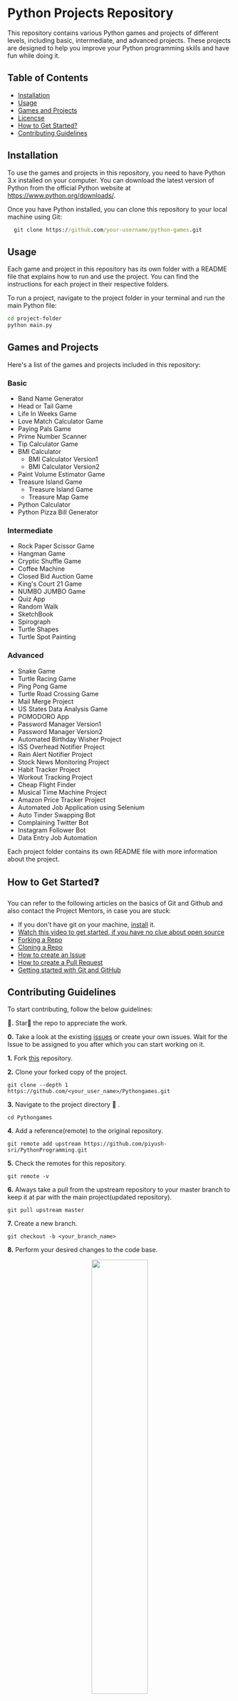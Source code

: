 
# Python Projects Repository

This repository contains various Python games and projects of different levels, including basic, intermediate, and advanced projects. These projects are designed to help you improve your Python programming skills and have fun while doing it.


## Table of Contents
- <a href="https://github.com/piyush-sri/Python-Programming/tree/main/Python%20Projects#installation">Installation</a>
- <a href="https://github.com/piyush-sri/Python-Programming/tree/main/Python%20Projects#usage">Usage</a>
- <a href="https://github.com/piyush-sri/Python-Programming/tree/main/Python%20Projects#games-and-projects">Games and Projects</a>
- <a href="https://github.com/piyush-sri/Python-Programming/blob/main/Python%20Projects/readme.md#license">Licencse</a>
- <a href="https://github.com/piyush-sri/Python-Programming/tree/main/Python%20Projects#how-to-get-started
">How to Get Started?</a>
- <a href= "https://github.com/piyush-sri/Python-Programming/tree/main/Python%20Projects#contributing-guidelines" >Contributing Guidelines</a>
## Installation

To use the games and projects in this repository, you need to have Python 3.x installed on your computer. You can download the latest version of Python from the official Python website at https://www.python.org/downloads/.

Once you have Python installed, you can clone this repository to your local machine using Git:

```cmd
  git clone https://github.com/your-username/python-games.git
```

    
## Usage
Each game and project in this repository has its own folder with a README file that explains how to run and use the project. You can find the instructions for each project in their respective folders.

To run a project, navigate to the project folder in your terminal and run the main Python file:

```bash
cd project-folder
python main.py
```


## Games and Projects
Here's a list of the games and projects included in this repository:

### Basic
- Band Name Generator
- Head or Tail Game
- Life In Weeks Game
- Love Match Calculator Game
- Paying Pals Game
- Prime Number Scanner
- Tip Calculator Game
- BMI Calculator
    - BMI Calculator Version1
    - BMI Calculator Version2
- Paint Volume Estimator Game
- Treasure Island Game
    - Treasure Island Game
    - Treasure Map Game
- Python Calculator
- Python Pizza Bill Generator

###  Intermediate
- Rock Paper Scissor Game
- Hangman Game
- Cryptic Shuffle Game
- Coffee Machine
- Closed Bid Auction Game
- King's Court 21 Game
- NUMBO JUMBO Game
- Quiz App
- Random Walk
- SketchBook
- Spirograph
- Turtle Shapes
- Turtle Spot Painting

### Advanced
- Snake Game
- Turtle Racing Game
- Ping Pong Game
- Turtle Road Crossing Game
- Mail Merge Project
- US States Data Analysis Game
- POMODORO App
- Password Manager Version1
- Password Manager Version2
- Automated Birthday Wisher Project
- ISS Overhead Notifier Project
- Rain Alert Notifier Project
- Stock News Monitoring Project
- Habit Tracker Project
- Workout Tracking Project
- Cheap Flight Finder
- Musical Time Machine Project
- Amazon Price Tracker Project
- Automated Job Application using Selenium
- Auto Tinder Swapping Bot
- Complaining Twitter Bot
- Instagram Follower Bot
- Data Entry Job Automation
 

Each project folder contains its own README file with more information about the project.
## How to Get Started❓

You can refer to the following articles on the basics of Git and Github and also contact the Project Mentors, in case you are stuck:

- If you don't have git on your machine, [install](https://help.github.com/articles/set-up-git/) it.
- [Watch this video to get started, if you have no clue about open source](https://youtu.be/SL5KKdmvJ1U)
- [Forking a Repo](https://help.github.com/en/github/getting-started-with-github/fork-a-repo)
- [Cloning a Repo](https://docs.github.com/en/github/creating-cloning-and-archiving-repositories/cloning-a-repository-from-github/cloning-a-repository)
- [How to create an Issue](https://docs.github.com/en/issues/tracking-your-work-with-issues/creating-issues/creating-an-issue)
- [How to create a Pull Request](https://opensource.com/article/19/7/create-pull-request-github)
- [Getting started with Git and GitHub](https://towardsdatascience.com/getting-started-with-git-and-github-6fcd0f2d4ac6)
## Contributing Guidelines

To start contributing, follow the below guidelines:

**🌟.** Star🌟 the repo to appreciate the work.

**0.** Take a look at the existing [issues](https://github.com/piyush-sri/Python-Programming/issues) or create your own issues. Wait for the Issue to be assigned to you after which you can start working on it.

**1.**  Fork [this](https://github.com/piyush-sri/Python-Programming) repository.

**2.**  Clone your forked copy of the project.

```
git clone --depth 1 https://github.com/<your_user_name>/Pythongames.git
```

**3.** Navigate to the project directory :file_folder: .

```
cd Pythongames
```

**4.** Add a reference(remote) to the original repository.

```
git remote add upstream https://github.com/piyush-sri/PythonProgramming.git 
```

**5.** Check the remotes for this repository.

```
git remote -v
```

**6.** Always take a pull from the upstream repository to your master branch to keep it at par with the main project(updated repository).

```
git pull upstream master
```

**7.** Create a new branch.

```
git checkout -b <your_branch_name>
```

**8.** Perform your desired changes to the code base.

<p align="center"><img width=50% src="https://media2.giphy.com/media/L1R1tvI9svkIWwpVYr/giphy.gif?cid=ecf05e47pzi2rpig0vc8pjusra8hiai1b91zgiywvbubu9vu&rid=giphy.gif"></p>

**9.** Track your changes:heavy_check_mark: .

```
git add . 
```

**10.** Commit your changes .

```
git commit -m "Relevant message"
```

**11.** Push the committed changes in your feature branch to your remote repo.

```
git push -u origin <your_branch_name>
```

**12.** To create a pull request, click on `compare and pull requests`. Please ensure you compare your feature branch to the desired branch of the repo you are supposed to make a PR to.

**13.** Add an appropriate title and description to your pull request explaining your changes and efforts done.

**14.** Click on `Create Pull Request`.

**15.** Voila :exclamation: You have made a PR to the Python Projects Repository :boom: . Sit back patiently and relax while the project maintainers review your PR. Please understand, at times the time taken to review a PR can vary from a few hours to a few days.


## Follow Me

<a href="https://www.linkedin.com/in/piyush-srivastava-395841192" ><img src="https://th.bing.com/th/id/R.abdb36b128f0cfcee1329ddb1365a99b?rik=Q8UtGzuevu7ZBw&riu=http%3a%2f%2flofrev.net%2fwp-content%2fphotos%2f2017%2f04%2flinkedin_logo.jpg&ehk=WX0fSjGgisCu4YfNc2IBnr7nLADE%2f06resHyt%2fqG1pg%3d&risl=&pid=ImgRaw&r=0" alt="LinkedIN" width="50px" height="50px"/></a>
## License

[MIT](https://choosealicense.com/licenses/mit/)

